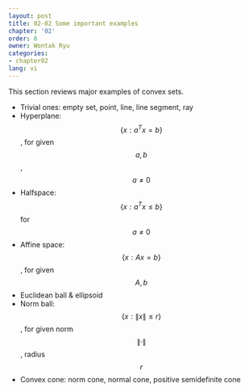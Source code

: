 ```yaml
---
layout: post
title: 02-02 Some important examples
chapter: '02'
order: 6
owner: Wontak Ryu
categories:
- chapter02
lang: vi
---
```


This section reviews major examples of convex sets.

* Trivial ones: empty set, point, line, line segment, ray
* Hyperplane: $$\{x : a^T x = b\}$$, for given $$a, b$$, $$a \ne 0$$
* Halfspace: $$\{x : a^T x \le b \}$$ for $$a \ne 0$$
* Affine space: $$\{x : Ax = b\}$$, for given $$A, b$$
* Euclidean ball & ellipsoid
* Norm ball: $$\{x : \| x \| \le r\}$$, for given norm $$\|·\|$$, radius $$r$$
* Convex cone: norm cone, normal cone, positive semidefinite cone




